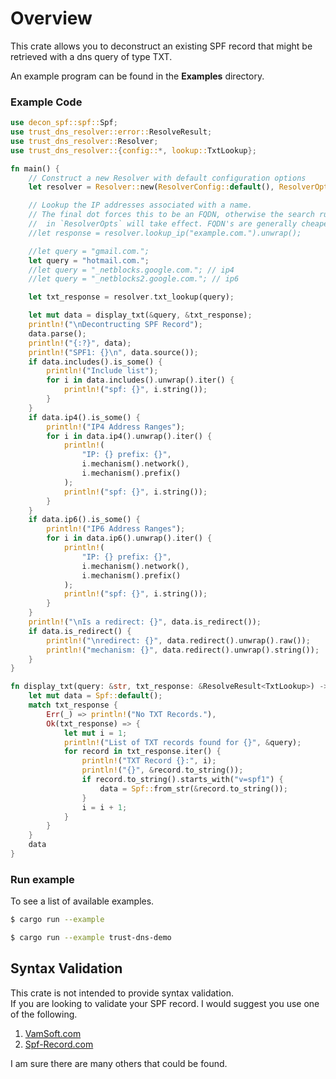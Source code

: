 # Overview

This crate allows you to deconstruct an existing SPF record that might be retrieved with a dns query of type TXT.

An example program can be found in the **Examples** directory.
### Example Code
```rust
use decon_spf::spf::Spf;
use trust_dns_resolver::error::ResolveResult;
use trust_dns_resolver::Resolver;
use trust_dns_resolver::{config::*, lookup::TxtLookup};

fn main() {
    // Construct a new Resolver with default configuration options
    let resolver = Resolver::new(ResolverConfig::default(), ResolverOpts::default()).unwrap();

    // Lookup the IP addresses associated with a name.
    // The final dot forces this to be an FQDN, otherwise the search rules as specified
    //  in `ResolverOpts` will take effect. FQDN's are generally cheaper queries.
    //let response = resolver.lookup_ip("example.com.").unwrap();

    //let query = "gmail.com.";
    let query = "hotmail.com.";
    //let query = "_netblocks.google.com."; // ip4
    //let query = "_netblocks2.google.com."; // ip6

    let txt_response = resolver.txt_lookup(query);

    let mut data = display_txt(&query, &txt_response);
    println!("\nDecontructing SPF Record");
    data.parse();
    println!("{:?}", data);
    println!("SPF1: {}\n", data.source());
    if data.includes().is_some() {
        println!("Include list");
        for i in data.includes().unwrap().iter() {
            println!("spf: {}", i.string());
        }
    }
    if data.ip4().is_some() {
        println!("IP4 Address Ranges");
        for i in data.ip4().unwrap().iter() {
            println!(
                "IP: {} prefix: {}",
                i.mechanism().network(),
                i.mechanism().prefix()
            );
            println!("spf: {}", i.string());
        }
    }
    if data.ip6().is_some() {
        println!("IP6 Address Ranges");
        for i in data.ip6().unwrap().iter() {
            println!(
                "IP: {} prefix: {}",
                i.mechanism().network(),
                i.mechanism().prefix()
            );
            println!("spf: {}", i.string());
        }
    }
    println!("\nIs a redirect: {}", data.is_redirect());
    if data.is_redirect() {
        println!("\nredirect: {}", data.redirect().unwrap().raw());
        println!("mechanism: {}", data.redirect().unwrap().string());
    }
}

fn display_txt(query: &str, txt_response: &ResolveResult<TxtLookup>) -> Spf {
    let mut data = Spf::default();
    match txt_response {
        Err(_) => println!("No TXT Records."),
        Ok(txt_response) => {
            let mut i = 1;
            println!("List of TXT records found for {}", &query);
            for record in txt_response.iter() {
                println!("TXT Record {}:", i);
                println!("{}", &record.to_string());
                if record.to_string().starts_with("v=spf1") {
                    data = Spf::from_str(&record.to_string());
                }
                i = i + 1;
            }
        }
    }
    data
}
```

### Run example
To see a list of available examples.
```bash
$ cargo run --example
```

```bash
$ cargo run --example trust-dns-demo
```

## Syntax Validation

This crate is not intended to provide syntax validation.  
If you are looking to validate your SPF record. I would suggest you use one of the following.

1. [VamSoft.com](https://vamsoft.com/support/tools/spf-syntax-validator)
2. [Spf-Record.com](https://www.spf-record.com/analyzer)

I am sure there are many others that could be found.
